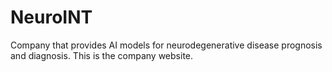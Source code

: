 # NeuroINT
Company that provides AI models for neurodegenerative disease prognosis and diagnosis.
This is the company website.

